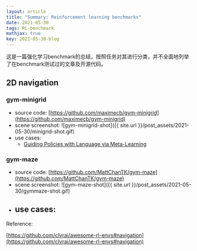 ```yaml
---
layout: article
title: "Summary: Reinforcement learning benchmarks"
date: 2021-05-30
tags: RL-benchmark
mathjax: true
key: 2021-05-30-blog
---
```

这是一篇强化学习benchmark的总结，按照任务对其进行分类，并不全面地列举了在benchmark测试过的文章及开源代码。
## 2D navigation
### gym-minigrid
- source code: [https://github.com/maximecb/gym-minigrid](https://github.com/maximecb/gym-minigrid)
- scene screenshot: ![gym-minigrid-shot]({{ site.url }}/post_assets/2021-05-30/minigrid-shot.gif)
- use cases:
    - [Guiding Policies with Language via Meta-Learning](https://arxiv.org/abs/1811.07882)

### gym-maze
- source code: [https://github.com/MattChanTK/gym-maze](https://github.com/MattChanTK/gym-maze)
- scene screenshot: ![gym-maze-shot]({{ site.url }}/post_assets/2021-05-30/gymmaze-shot.gif)
- use cases:
  - 




<!---   
### 
- source code: 
- scene screenshot: 
- use cases:
  - 
----->

Reference:

[https://github.com/clvrai/awesome-rl-envs#navigation](https://github.com/clvrai/awesome-rl-envs#navigation)